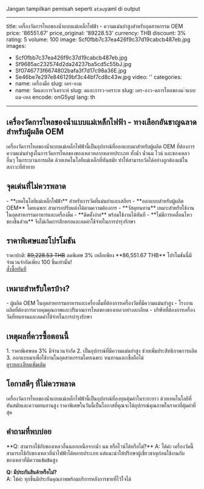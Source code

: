 Jangan tampilkan pemisah seperti ``` atau ```yaml di output

---
title: เครื่องวัดการไหลของน้ำแบบแม่เหล็กไฟฟ้า - ความแม่นยำสูงสำหรับอุตสาหกรรม OEM
price: '86551.67'
price_original: '89228.53'
currency: THB
discount: 3%
rating: 5
volume: 100
image: Scf0fbb7c37ea426f9c37d19cabcb487eb.jpg
images:
  - Scf0fbb7c37ea426f9c37d19cabcb487eb.jpg
  - Sf9685ac232574d2da24237ba5cd5c55bJ.jpg
  - Sf0746773f6674802bafa3f7d17c98a36E.jpg
  - Se46be7e297e846129bf3c44bf7cd8c43w.jpg
video: ''
categories:
  - name: เครื่องมือ
    slug: เคร-องม
  - name: วัดและการวิเคราะห์
    slug: ดและการว-เคราะห
slug: เคร-องว-ดการไหลของน-ำแบบแม-เหล
encode: onG5yqI
lang: th
---
  

<h2>เครื่องวัดการไหลของน้ำแบบแม่เหล็กไฟฟ้า - ทางเลือกอันชาญฉลาดสำหรับผู้ผลิต OEM</h2>
เครื่องวัดการไหลของน้ำแบบแม่เหล็กไฟฟ้านี้เป็นอุปกรณ์ที่ออกแบบมาสำหรับผู้ผลิต OEM ที่ต้องการความแม่นยำสูงในการวัดการไหลของของเหลวหลากหลายประเภท ทั้งน้ำ น้ำนม ไวน์ และของเหลวอื่นๆ ในกระบวนการผลิต ด้วยเทคโนโลยีแม่เหล็กที่ทันสมัย ทำให้สามารถวัดได้อย่างถูกต้องแม้ในสภาวะที่ท้าทาย

<h2>จุดเด่นที่ไม่ควรพลาด</h2>
- **เทคโนโลยีแม่เหล็กไฟฟ้า** สำหรับการวัดที่แม่นยำและเสถียร
- **ออกแบบสำหรับผู้ผลิต OEM** โดยเฉพาะ สามารถปรับแต่งได้ตามความต้องการ
- **วัสดุทนทาน** เหมาะสำหรับใช้งานในอุตสาหกรรมอาหารและเครื่องดื่ม
- **ติดตั้งง่าย** พร้อมใช้งานได้ทันที
- **ไม่มีการเคลื่อนไหวของชิ้นส่วน** จึงไม่เกิดการสึกหรอและลดค่าใช้จ่ายในการบำรุงรักษา

<h2>ราคาพิเศษและโปรโมชัน</h2>
ราคาปกติ: <del>89,228.53 THB</del>  
ลดพิเศษ 3% เหลือเพียง **86,551.67 THB**  
โปรโมชันนี้มีจำนวนจำกัดเพียง 100 ชิ้นเท่านั้น!

<div class="flex justify-center my-2">
  <a href="https://buy.csgad.com/onG5yqI" class="py-2 px-4 rounded-md text-white font-semibold bg-gradient-to-r from-[#f73c22] to-[#ff7b48]" rel="nofollow sponsored" target="_blank">สั่งซื้อทันที</a>
</div>

<h2>เหมาะสำหรับใครบ้าง?</h2>
- ผู้ผลิต OEM ในอุตสาหกรรมอาหารและเครื่องดื่มที่ต้องการเครื่องวัดที่มีความแม่นยำสูง
- โรงงานผลิตที่ต้องการควบคุมคุณภาพและปริมาณการไหลของของเหลวอย่างละเอียด
- บริษัทที่ต้องการเครื่องวัดที่ทนทานและลดค่าใช้จ่ายในการบำรุงรักษา

<h2>เหตุผลที่ควรซื้อตอนนี้</h2>
1. ราคาพิเศษลด 3% มีจำนวนจำกัด
2. เป็นอุปกรณ์ที่มีความแม่นยำสูง ช่วยเพิ่มประสิทธิภาพการผลิต
3. ออกแบบมาเพื่อใช้งานในอุตสาหกรรมโดยเฉพาะ ทนทานและเชื่อถือได้

<div class="flex justify-center my-2">
  <a href="https://buy.csgad.com/onG5yqI" class="py-2 px-4 rounded-md text-white font-semibold bg-gradient-to-r from-[#f73c22] to-[#ff7b48]" rel="nofollow sponsored" target="_blank">ดูรายละเอียดเพิ่มเติม</a>
</div>

<h2>โอกาสดีๆ ที่ไม่ควรพลาด</h2>
เครื่องวัดการไหลของน้ำแบบแม่เหล็กไฟฟ้านี้เป็นอุปกรณ์ที่ลงทุนคุ้มค่าในระยะยาว ด้วยเทคโนโลยีที่ทันสมัยและความทนทานสูง ราคาพิเศษในวันนี้เป็นโอกาสที่คุณจะได้อุปกรณ์คุณภาพในราคาที่คุ้มค่าที่สุด

<h2>คำถามที่พบบ่อย</h2>
**Q: สามารถใช้กับของเหลวอื่นนอกเหนือจากน้ำ นม หรือไวน์ได้หรือไม่?**  
A: ได้ค่ะ เครื่องวัดนี้สามารถใช้กับของเหลวที่นำไฟฟ้าได้หลายประเภท แต่แนะนำให้ปรึกษาผู้เชี่ยวชาญก่อนใช้งานกับของเหลวที่มีความเข้มข้นสูง  

**Q: มีประกันสินค้าหรือไม่?**  
A: ใช่ค่ะ ทุกชิ้นมีประกันคุณภาพพร้อมบริการหลังการขายที่ไว้ใจได้